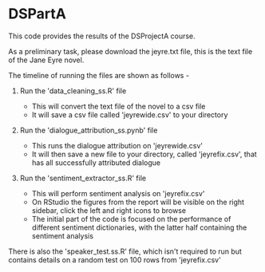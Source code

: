 # DSPartA

This code provides the results of the DSProjectA course. 

As a preliminary task, please download the jeyre.txt file, this is the text file of the Jane Eyre novel. 

The timeline of running the files are shown as follows - 

1. Run the 'data_cleaning_ss.R' file
   - This will convert the text file of the novel to a csv file
   - It will save a csv file called 'jeyrewide.csv' to your directory
  
2. Run the 'dialogue_attribution_ss.pynb' file
   - This runs the dialogue attribution on 'jeyrewide.csv'
   - It will then save a new file to your directory, called 'jeyrefix.csv', that has all successfully attributed dialogue
  
3. Run the 'sentiment_extractor_ss.R' file
   - This will perform sentiment analysis on 'jeyrefix.csv'
   - On RStudio the figures from the report will be visible on the right sidebar, click the left and right icons to browse
   - The initial part of the code is focused on the performance of different sentiment dictionaries, with the latter half containing the
     sentiment analysis


There is also the 'speaker_test.ss.R' file, which isn't required to run but contains details on a random test on 100 rows from 'jeyrefix.csv'
